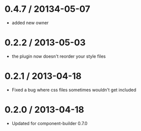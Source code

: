 0.4.7 / 20134-05-07 
==================

  * added new owner

0.2.2 / 2013-05-03 
==================

  * the plugin now doesn't reorder your style files

0.2.1 / 2013-04-18 
==================

  * Fixed a bug where css files sometimes wouldn't get included

0.2.0 / 2013-04-18 
==================

  * Updated for component-builder 0.7.0
